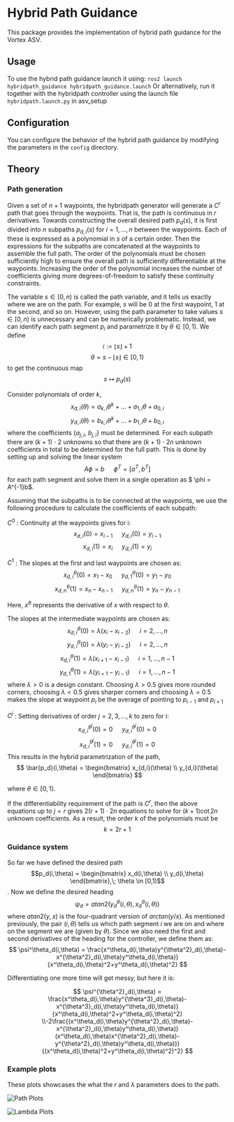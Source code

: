# Hybrid Path Guidance

This package provides the implementation of hybrid path guidance for the Vortex ASV.

## Usage

To use the hybrid path guidance launch it using: `ros2 launch hybridpath_guidance hybridpath_guidance.launch`
Or alternatively, run it together with the hybridpath controller using the launch file `hybridpath.launch.py` in asv_setup 

## Configuration

You can configure the behavior of the hybrid path guidance by modifying the parameters in the `config` directory. 

## Theory
### Path generation
Given a set of $n + 1$ waypoints, the hybridpath generator will generate a $C^r$ path that goes through the waypoints. That is, the path is continuous in $r$ derivatives. Towards constructing the overall desired path $p_d(s)$, it is first divided into $n$ subpaths $p_{d,i}(s)$ for $i = 1, ... , n$ between the waypoints. Each of these is expressed as a polynomial in $s$ of a certain order. Then the expressions for the subpaths are concatenated at the waypoints to assemble the full path. The order of the polynomials must be chosen sufficiently high to ensure the overall path is sufficiently differentiable at the waypoints. Increasing the order of the polynomial increases the number of coefficients giving more degrees-of-freedom to satisfy these continuity constraints.

The variable $s \in [0,n)$ is called the path variable, and it tells us exactly where we are on the path. For example, $s$ will be $0$ at the first waypoint, $1$ at the second, and so on. However, using the path parameter to take values $s \in [0,n)$ is unnecessary and can be numerically problematic. Instead, we can identify each path segment $p_i$ and parametrize it by $\theta \in [0,1)$. We define $$ i := \lfloor s \rfloor + 1$$ $$\theta = s - \lfloor s \rfloor \in [0,1)$$ to get the continuous map $$ s \mapsto p_d(s)$$

Consider polynomials of order $k$, $$ x_{d,i}(\theta) = a_{k,i} \theta^k + ... + a_{1,i} \theta + a_{0,i} $$ $$ y_{d,i}(\theta) = b_{k,i} \theta^k + ... + b_{1,i} \theta + b_{0,i} $$ where the coefficients {$a_{j,i}$, $b_{j,i}$} must be determined. For each subpath there are $(k + 1)$ $\cdot$ $2$ unknowns so that there are $(k + 1)$ $\cdot$ $2n$ unknown coefficients in total to be determined for the full path. This is done by setting up and solving the linear system $$ A\phi = b \; \; \; \; \; \; \phi^T = [a^T, b^T] $$
for each path segment and solve them in a single operation as $ \phi = A^{-1}b$.

Assuming that the subpaths is to be connected at the waypoints, we use the following procedure to calculate the coefficients of each subpath:

$C^0$ : Continuity at the waypoints gives for i: $$ x_{d,i}(0) = x_{i-1} \; \; \; \; \; \; y_{d,i}(0) = y_{i-1} $$ $$ x_{d,i}(1) = x_i  \; \; \; \; \; \; y_{d,i}(1) = y_i $$

$C^1$ : The slopes at the first and last waypoints are chosen as: $$ x^\theta_{d,i}(0) = x_1 - x_0 \; \; \; \; \; \; y^\theta_{d,1}(0) = y_1 - y_0 $$ $$ x^\theta_{d,n}(1) = x_n - x_{n-1} \; \; \; \; \; \; y^\theta_{d,n}(1) = y_n - y_{n-1} $$ 

Here, $x^\theta$ represents the derivative of $x$ with respect to $\theta$.

The slopes at the intermediate waypoints are chosen as: 
$$ x^\theta_{d,i}(0) = \lambda (x_i - x_{i-2}) \; \; \; \; \; \; i = 2, ... , n $$
$$ y^\theta_{d,i}(0) = \lambda (y_i - y_{i-2}) \; \; \; \; \; \; i = 2, ... , n $$
$$ x^\theta_{d,i}(1) = \lambda (x_{i+1} - x_{i-1}) \; \; \; \; \; \; i = 1, ... , n-1 $$
$$ y^\theta_{d,1}(1) = \lambda (y_{i+1} - y_{i-1}) \; \; \; \; \; \; i = 1, ... , n-1 $$
where $\lambda > 0$ is a design constant. Choosing $\lambda > 0.5$ gives more rounded corners, choosing $\lambda < 0.5$ gives sharper corners and choosing $\lambda = 0.5$ makes the slope at waypoint $p_i$ be the average of pointing to $p_{i-1}$ and $p_{i+1}$

$C^j$ : Setting derivatives of order $j = 2, 3, ... , k$ to zero for i:
$$ x^{\theta^j}_{d,i}(0) = 0 \; \; \; \; \; \; y^{\theta^j}_{d,i}(0) = 0 $$
$$ x^{\theta^j}_{d,i}(1) = 0 \; \; \; \; \; \; y^{\theta^j}_{d,i}(1) = 0 $$
This results in the hybrid parametrization of the path,
$$ \bar{p_d}(i,\theta) = \begin{bmatrix} x_{d,i}(\theta) \\ y_{d,i}(\theta) \end{bmatrix} $$ 

where $\theta \in [0,1)$. 

If the differentiability requirement of the path is $C^r$, then the above equations up to $j=r$ gives $2(r+1) \cdot 2n$ equations to solve for $(k + 1) \cot 2n$ unknown coefficients. As a result, the order $k$ of the polynomials must be $$ k = 2r + 1 $$

### Guidance system
So far we have defined the desired path $$p_d(i,\theta) = \begin{bmatrix} x_d(i,\theta) \\ y_d(i,\theta) \end{bmatrix},\; \theta \in [0,1)$$. Now we define the desired heading $$\psi_d = atan2(y^\theta_d(i,\theta), x^\theta_d(i,\theta))$$ where $atan2(y,x)$ is the four-quadrant version of $arctan(y/x)$. As mentioned previously, the pair $(i,\theta)$ tells us which path segment $i$ we are on and where on the segment we are (given by $\theta$). Since we also need the first and second derivatives of the heading for the controller, we define them as:
$$ \psi^\theta_d(i,\theta) = \frac{x^\theta_d(i,\theta)y^{\theta^2}_d(i,\theta)-x^{\theta^2}_d(i,\theta)y^\theta_d(i,\theta)}{x^\theta_d(i,\theta)^2+y^\theta_d(i,\theta)^2} $$ 

Differentiating one more time will get messy, but here it is:

$$ \psi^{\theta^2}_d(i,\theta) = \frac{x^\theta_d(i,\theta)y^{\theta^3}_d(i,\theta)-x^{\theta^3}_d(i,\theta)y^\theta_d(i,\theta)}{x^\theta_d(i,\theta)^2+y^\theta_d(i,\theta)^2} \\-2\frac{(x^\theta_d(i,\theta)y^{\theta^2}_d(i,\theta)-x^{\theta^2}_d(i,\theta)y^\theta_d(i,\theta))(x^\theta_d(i,\theta)x^{\theta^2}_d(i,\theta)-y^{\theta^2}_d(i,\theta)y^\theta_d(i,\theta))}{(x^\theta_d(i,\theta)^2+y^\theta_d(i,\theta)^2)^2} $$

### Example plots

These plots showcases the what the $r$ and $\lambda$ parameters does to the path.

![Path Plots](https://drive.google.com/uc?export=download&id=1CE8kN1yJSjEgiCdWGQYgjdIfSkE40V1f)

![Lambda Plots](https://drive.google.com/uc?export=download&id=1TtpIAwBRKcZhpuXAUEinpuqUhN-WKoX-)


